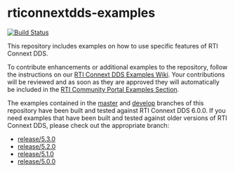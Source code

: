 # rticonnextdds-examples

[![Build Status](https://www.travis-ci.org/rticommunity/rticonnextdds-examples.svg?branch=develop)](https://www.travis-ci.org/rticommunity/rticonnextdds-examples.svg?branch=develop)

This repository includes examples on how to use specific features of RTI
Connext DDS.

To contribute enhancements or additional examples to the repository, follow the
instructions on our [RTI Connext DDS Examples
Wiki](https://github.com/rticommunity/rticonnextdds-examples/wiki). Your
contributions will be reviewed and as soon as they are approved they will
automatically be included in the [RTI Community Portal Examples
Section](http://community.rti.com).

The examples contained in the
[master](https://github.com/rticommunity/rticonnextdds-examples/tree/master) and
[develop](https://github.com/rticommunity/rticonnextdds-examples/tree/develop)
branches of this repository have been built and tested against RTI Connext DDS
6.0.0. If you need examples that have been built and tested against older
versions of RTI Connext DDS, please check out the appropriate branch:

- [release/5.3.0](https://github.com/rticommunity/rticonnextdds-examples/tree/release/5.3.0)
- [release/5.2.0](https://github.com/rticommunity/rticonnextdds-examples/tree/release/5.2.0)
- [release/5.1.0](https://github.com/rticommunity/rticonnextdds-examples/tree/release/5.1.0)
- [release/5.0.0](https://github.com/rticommunity/rticonnextdds-examples/tree/release/5.0.0)
